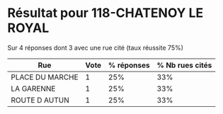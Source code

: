 # Résultat pour 118-CHATENOY LE ROYAL

Sur 4 réponses dont 3 avec une rue cité (taux réussite 75%)

| Rue | Vote | % réponses | % Nb rues cités|
|-----|------|------------|----------------|
| PLACE DU MARCHE | 1 | 25% | 33%|
| LA GARENNE | 1 | 25% | 33%|
| ROUTE D AUTUN | 1 | 25% | 33%|
